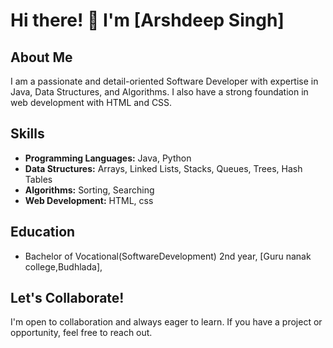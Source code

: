 # Hi there! 👋 I'm [Arshdeep Singh]

## About Me
I am a passionate and detail-oriented Software Developer with expertise in Java, Data Structures, and Algorithms. I also have a strong foundation in web development with HTML and CSS.

## Skills
- **Programming Languages:** Java, Python
- **Data Structures:** Arrays, Linked Lists, Stacks, Queues, Trees, Hash Tables
- **Algorithms:** Sorting, Searching
- **Web Development:** HTML, css

## Education
- Bachelor of Vocational(SoftwareDevelopment) 2nd year,  [Guru nanak college,Budhlada],

## Let's Collaborate!
I'm open to collaboration and always eager to learn. If you have a project or opportunity, feel free to reach out.


